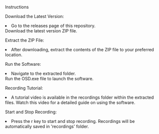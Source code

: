 Instructions

Download the Latest Version:
    <li>
    Go to the releases page of this repository.
<br>
    Download the latest version ZIP file.
    </li>

Extract the ZIP File:
<li>
    After downloading, extract the contents of the ZIP file to your preferred location.
</li>

Run the Software:
<li>
    Navigate to the extracted folder.
<br>
    Run the OSD.exe file to launch the software.
</li>

Recording Tutorial:
<br>
<li>
    A tutorial video is available in the recordings folder within the extracted files. Watch this video for a detailed guide on using the software.
</li>

Start and Stop Recording:
<br>
<li>
    Press the r key to start and stop recording.
    Recordings will be automatically saved in 'recordings' folder.
</li>

